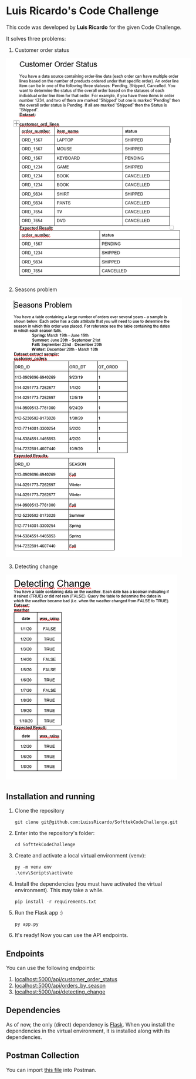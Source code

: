# Luis Ricardo's Code Challenge

This code was developed by **Luis Ricardo** for the given Code Challenge.

It solves three problems:

1. Customer order status

![Customer order status](./docs/problem_1.png)

2. Seasons problem

![Seasons problem](./docs/problem_2.png)

3. Detecting change

![Detecting change](./docs/problem_3.png)

## Installation and running

1. Clone the repository

   ```shell
   git clone git@github.com:LuissRicardo/SofttekCodeChallenge.git
   ```

2. Enter into the repository's folder:

   ```shell
   cd SofttekCodeChallenge
   ```

3. Create and activate a local virtual environment (venv):

   ```shell
   py -m venv env
   .\env\Scripts\activate
   ```

4. Install the dependencies (you must have activated the virtual environment). This may take a while.

   ```shell
   pip install -r requirements.txt
   ```

5. Run the Flask app :)

   ```shell
   py app.py
   ```

6. It's ready! Now you can use the API endpoints.

## Endpoints

You can use the following endpoints:

1. [localhost:5000/api/customer_order_status](http://localhost:5000/api/customer_order_status)
2. [localhost:5000/api/orders_by_season](http://localhost:5000/api/orders_by_season)
3. [localhost:5000/api/detecting_change](http://localhost:5000/api/detecting_change)

## Dependencies

As of now, the only (direct) dependency is [Flask](https://flask.palletsprojects.com/en/2.0.x/). When you install the
dependencies in the virtual environment, it is installed along with its dependencies.

## Postman Collection

You can import [this file](./Softtek%20Code%20Challenge.postman_collection.json) into Postman. 
